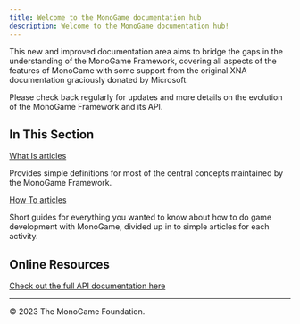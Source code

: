 ```yaml
---
title: Welcome to the MonoGame documentation hub
description: Welcome to the MonoGame documentation hub!
---
```


This new and improved documentation area aims to bridge the gaps in the understanding of the MonoGame Framework, covering all aspects of the features of MonoGame with some support from the original XNA documentation graciously donated by Microsoft.

Please check back regularly for updates and more details on the evolution of the MonoGame Framework and its API.

## In This Section

[What Is articles](whatis/index.md)

Provides simple definitions for most of the central concepts maintained by the MonoGame Framework.

[How To articles](howto/index.md)

Short guides for everything you wanted to know about how to do game development with MonoGame, divided up in to simple articles for each activity.

## Online Resources

[Check out the full API documentation here](/api/index.md)

---

© 2023 The MonoGame Foundation.
